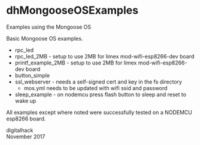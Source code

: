 # dhMongooseOSExamples
Examples using the Mongoose OS 

Basic Mongoose OS examples.

* rpc_led
* rpc_led_2MB - setup to use 2MB for limex mod-wifi-esp8266-dev board
* printf_example_2MB - setup to use 2MB for limex mod-wifi-esp8266-dev board
* button_simple
* ssl_webserver - needs a self-signed cert and key in the fs directory
    * mos.yml needs to be updated with wifi ssid and password
* sleep_example  - on nodemcu press flash button to sleep and reset to wake up

All examples except where noted were successfully tested on a NODEMCU esp8266 board.

digitalhack  
November 2017

